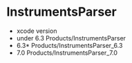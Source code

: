 # InstrumentsParser
* xcode version
* under 6.3 Products/InstrumentsParser
* 6.3* Products/InstrumentsParser_6.3
* 7.0 Products/InstrumentsParser_7.0
